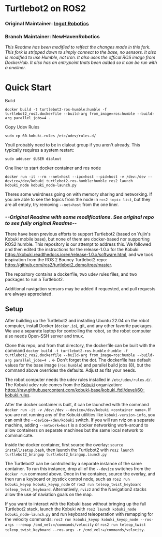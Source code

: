 # Turtlebot2 on ROS2

### Original Maintainer: [Ingot Robotics](https://ingotrobotics.com)
### Branch Maintainer: NewHavenRobotics

*This Readme has been modified to relfect the changes made in this fork. This fork is stripped down to simply connect to the base, no sensors. It also is modified to use Humble, not Iron. It also uses the offical ROS image from DockerHub. It also has an entrypoint thats been added so it can be run with a oneliner.*

# Quick Start

Build

    docker build -t turtlebot2-ros-humble:humble -f turtlebot2_ros2.dockerfile --build-arg from_image=ros:humble --build-arg parallel_jobs=4 .

Copy Udev Rules

    sudo cp 60-kobuki.rules /etc/udev/rules.d/ 

Youll probably need to be in dialout group if you aren't already. This typically requires a system restart:

    sudo adduser $USER dialout

One liner to start docker container and ros node 

    docker run -it --rm --net=host --ipc=host --pid=host -v /dev:/dev --device=/dev/kobuki turtlebot2-ros-humble:humble ros2 launch kobuki_node kobuki_node-launch.py

Theres some weirdness going on with memory sharing and networking. If you are able to see the topics from the node in `ros2 topic list`, but they are all empty, try removing `--net=host` from the one liner. 


### *--Original Readme with some modifications. See original repo to see fully original Readme--*

There have been previous efforts to support Turtlebot2 (based on Yujin's Kobuki mobile base), but none of them are docker-based nor supporting ROS2 humble. This repository is our attempt to address this. We followed and then edited the instructions for the release-1.0.x for the Kobuki <https://kobuki.readthedocs.io/en/release-1.0.x/software.html>, and we took inspiration from the ROS 2 Bouncy Turtlebot2 repo: <https://github.com/ros2/turtlebot2_demo/tree/master>.

The repository contains a dockerfile, two udev rules files, and two packages to run a Turtlebot2.

Additional navigation sensors may be added if requested, and pull requests are always appreciated.


## Setup

After building up the Turtlebot2 and installing Ubuntu 22.04 on the robot computer, install Docker (`docker.io`), git, and any other favorite packages. We use a separate laptop for controlling the robot, so the robot computer also needs Open-SSH server and tmux.

Clone this repo, and from that directory, the dockerfile can be built with the command
`docker build -t turtlebot2-ros-humble:humble -f turtlebot2_ros2.dockerfile --build-arg from_image=ros:humble --build-arg parallel_jobs=4 .` <- Don't forget the dot.
The dockerfile has default values for the base image (`ros:humble`) and parallel build jobs (8), but the command above overrides the defaults. Adjust as fits your needs.

The robot computer needs the udev rules installed in `/etc/udev/rules.d/`. The Kobuki udev rule comes from the [Kobuki](https://github.com/kobuki-base) organization: <https://raw.githubusercontent.com/kobuki-base/kobuki_ftdi/devel/60-kobuki.rules>.

After the docker container is built, it can be launched with the command
`docker run -it -v /dev:/dev --device=/dev/kobuki <container name>`.
If you are not running any of the Kobuki utilities like `kobuki-version-info`, you can omit the `--device=/dev/kobuki` switch.
If you will run rviz on a separate machine, adding `--network=host` is a docker networking work-around to allow containers on separate machines but the same local network to communicate.

Inside the docker container, first source the overlay: `source install/setup.bash`, then launch the Turtlebot2 with `ros2 launch turtlebot2_bringup turtlebot2_bringup.launch.py`

The Turtlebot2 can be controlled by a separate instance of the same container. To run this instance, drop all of the `--device` switches from the `docker run` command above. Once in the container, source the overlay, and then run a keyboard or joystick control node, such as `ros2 run kobuki_keyop kobuki_keyop_node` or `ros2 run teleop_twist_keyboard teleop_twist_keyboard`. Alternatively, `rviz2` and the Navigation2 stacks allow the use of naviation goals on the map.

If you want to interact with the Kobuki base without bringing up the full Turtlebot2 stack, launch the Kobuki with `ros2 launch kobuki_node kobuki_node-launch.py` and run keyboard teleoperation with remapping for the velocity commands:
`ros2 run kobuki_keyop kobuki_keyop_node --ros-args --remap /cmd_vel:=/commands/velocity` or `ros2 run teleop_twist teleop_twist_keyboard --ros-args -r /cmd_vel:=/commands/velocity`.





